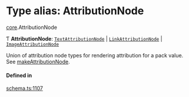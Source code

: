 # Type alias: AttributionNode

[core](../modules/core.md).AttributionNode

Ƭ **AttributionNode**: [`TextAttributionNode`](../interfaces/core.TextAttributionNode.md) \| [`LinkAttributionNode`](../interfaces/core.LinkAttributionNode.md) \| [`ImageAttributionNode`](../interfaces/core.ImageAttributionNode.md)

Union of attribution node types for rendering attribution for a pack value. See [makeAttributionNode](../functions/core.makeAttributionNode.md).

#### Defined in

[schema.ts:1107](https://github.com/coda/packs-sdk/blob/main/schema.ts#L1107)
